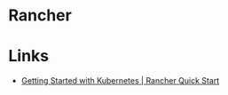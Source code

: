 # Rancher

# Links

* [Getting Started with Kubernetes | Rancher Quick Start](https://rancher.com/quick-start/)


